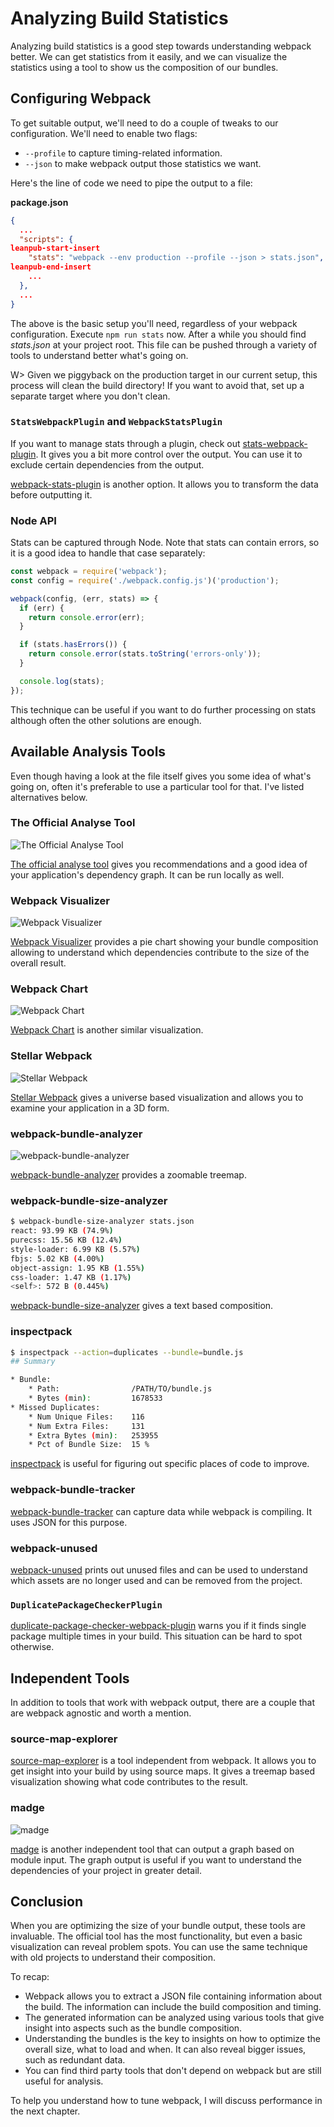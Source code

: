 # Analyzing Build Statistics

Analyzing build statistics is a good step towards understanding webpack better. We can get statistics from it easily, and we can visualize the statistics using a tool to show us the composition of our bundles.

## Configuring Webpack

To get suitable output, we'll need to do a couple of tweaks to our configuration. We'll need to enable two flags:

* `--profile` to capture timing-related information.
* `--json` to make webpack output those statistics we want.

Here's the line of code we need to pipe the output to a file:

**package.json**

```json
{
  ...
  "scripts": {
leanpub-start-insert
    "stats": "webpack --env production --profile --json > stats.json",
leanpub-end-insert
    ...
  },
  ...
}
```

The above is the basic setup you'll need, regardless of your webpack configuration. Execute `npm run stats` now. After a while you should find *stats.json* at your project root. This file can be pushed through a variety of tools to understand better what's going on.

W> Given we piggyback on the production target in our current setup, this process will clean the build directory! If you want to avoid that, set up a separate target where you don't clean.

### `StatsWebpackPlugin` and `WebpackStatsPlugin`

If you want to manage stats through a plugin, check out [stats-webpack-plugin](https://www.npmjs.com/package/stats-webpack-plugin). It gives you a bit more control over the output. You can use it to exclude certain dependencies from the output.

[webpack-stats-plugin](https://www.npmjs.com/package/webpack-stats-plugin) is another option. It allows you to transform the data before outputting it.

### Node API

Stats can be captured through Node. Note that stats can contain errors, so it is a good idea to handle that case separately:

```javascript
const webpack = require('webpack');
const config = require('./webpack.config.js')('production');

webpack(config, (err, stats) => {
  if (err) {
    return console.error(err);
  }

  if (stats.hasErrors()) {
    return console.error(stats.toString('errors-only'));
  }

  console.log(stats);
});
```

This technique can be useful if you want to do further processing on stats although often the other solutions are enough.

## Available Analysis Tools

Even though having a look at the file itself gives you some idea of what's going on, often it's preferable to use a particular tool for that. I've listed alternatives below.

### The Official Analyse Tool

![The Official Analyse Tool](images/analyse.png)

[The official analyse tool](https://github.com/webpack/analyse) gives you recommendations and a good idea of your application's dependency graph. It can be run locally as well.

### Webpack Visualizer

![Webpack Visualizer](images/webpack-visualizer.png)

[Webpack Visualizer](https://chrisbateman.github.io/webpack-visualizer/) provides a pie chart showing your bundle composition allowing to understand which dependencies contribute to the size of the overall result.

### Webpack Chart

![Webpack Chart](images/webpack-chart.png)

[Webpack Chart](https://alexkuz.github.io/webpack-chart/) is another similar visualization.

### Stellar Webpack

![Stellar Webpack](images/stellar-webpack.jpg)

[Stellar Webpack](https://alexkuz.github.io/stellar-webpack/) gives a universe based visualization and allows you to examine your application in a 3D form.

### webpack-bundle-analyzer

![webpack-bundle-analyzer](images/webpack-bundle-analyzer.jpg)

[webpack-bundle-analyzer](https://www.npmjs.com/package/webpack-bundle-analyzer) provides a zoomable treemap.

### webpack-bundle-size-analyzer

```bash
$ webpack-bundle-size-analyzer stats.json
react: 93.99 KB (74.9%)
purecss: 15.56 KB (12.4%)
style-loader: 6.99 KB (5.57%)
fbjs: 5.02 KB (4.00%)
object-assign: 1.95 KB (1.55%)
css-loader: 1.47 KB (1.17%)
<self>: 572 B (0.445%)
```

[webpack-bundle-size-analyzer](https://www.npmjs.com/package/webpack-bundle-size-analyzer) gives a text based composition.

### inspectpack

```bash
$ inspectpack --action=duplicates --bundle=bundle.js
## Summary

* Bundle:
    * Path:                /PATH/TO/bundle.js
    * Bytes (min):         1678533
* Missed Duplicates:
    * Num Unique Files:    116
    * Num Extra Files:     131
    * Extra Bytes (min):   253955
    * Pct of Bundle Size:  15 %
```

[inspectpack](https://www.npmjs.com/package/inspectpack) is useful for figuring out specific places of code to improve.

### webpack-bundle-tracker

[webpack-bundle-tracker](https://www.npmjs.com/package/webpack-bundle-tracker) can capture data while webpack is compiling. It uses JSON for this purpose.

### webpack-unused

[webpack-unused](https://www.npmjs.com/package/webpack-unused) prints out unused files and can be used to understand which assets are no longer used and can be removed from the project.

### `DuplicatePackageCheckerPlugin`

[duplicate-package-checker-webpack-plugin](https://www.npmjs.com/package/duplicate-package-checker-webpack-plugin) warns you if it finds single package multiple times in your build. This situation can be hard to spot otherwise.

## Independent Tools

In addition to tools that work with webpack output, there are a couple that are webpack agnostic and worth a mention.

### source-map-explorer

[source-map-explorer](https://www.npmjs.com/package/source-map-explorer) is a tool independent from webpack. It allows you to get insight into your build by using source maps. It gives a treemap based visualization showing what code contributes to the result.

### madge

![madge](images/madge.png)

[madge](https://www.npmjs.com/package/madge) is another independent tool that can output a graph based on module input. The graph output is useful if you want to understand the dependencies of your project in greater detail.

## Conclusion

When you are optimizing the size of your bundle output, these tools are invaluable. The official tool has the most functionality, but even a basic visualization can reveal problem spots. You can use the same technique with old projects to understand their composition.

To recap:

* Webpack allows you to extract a JSON file containing information about the build. The information can include the build composition and timing.
* The generated information can be analyzed using various tools that give insight into aspects such as the bundle composition.
* Understanding the bundles is the key to insights on how to optimize the overall size, what to load and when. It can also reveal bigger issues, such as redundant data.
* You can find third party tools that don't depend on webpack but are still useful for analysis.

To help you understand how to tune webpack, I will discuss performance in the next chapter.
